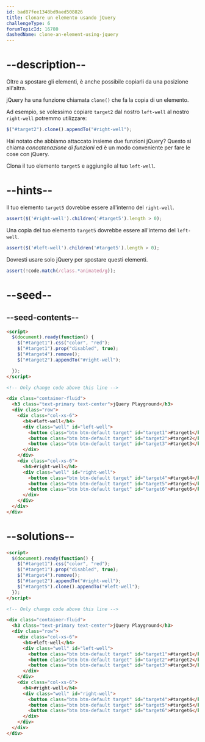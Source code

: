 ```yaml
---
id: bad87fee1348bd9aed508826
title: Clonare un elemento usando jQuery
challengeType: 6
forumTopicId: 16780
dashedName: clone-an-element-using-jquery
---
```


# --description--

Oltre a spostare gli elementi, è anche possibile copiarli da una posizione all'altra.

jQuery ha una funzione chiamata `clone()` che fa la copia di un elemento.

Ad esempio, se volessimo copiare `target2` dal nostro `left-well` al nostro `right-well` potremmo utilizzare:

```js
$("#target2").clone().appendTo("#right-well");
```

Hai notato che abbiamo attaccato insieme due funzioni jQuery? Questo si chiama <dfn>concatenazione di funzioni</dfn> ed è un modo conveniente per fare le cose con jQuery.

Clona il tuo elemento `target5` e aggiungilo al tuo `left-well`.

# --hints--

Il tuo elemento `target5` dovrebbe essere all'interno del `right-well`.

```js
assert($('#right-well').children('#target5').length > 0);
```

Una copia del tuo elemento `target5` dovrebbe essere all'interno del `left-well`.

```js
assert($('#left-well').children('#target5').length > 0);
```

Dovresti usare solo jQuery per spostare questi elementi.

```js
assert(!code.match(/class.*animated/g));
```

# --seed--

## --seed-contents--

```html
<script>
  $(document).ready(function() {
    $("#target1").css("color", "red");
    $("#target1").prop("disabled", true);
    $("#target4").remove();
    $("#target2").appendTo("#right-well");

  });
</script>

<!-- Only change code above this line -->

<div class="container-fluid">
  <h3 class="text-primary text-center">jQuery Playground</h3>
  <div class="row">
    <div class="col-xs-6">
      <h4>#left-well</h4>
      <div class="well" id="left-well">
        <button class="btn btn-default target" id="target1">#target1</button>
        <button class="btn btn-default target" id="target2">#target2</button>
        <button class="btn btn-default target" id="target3">#target3</button>
      </div>
    </div>
    <div class="col-xs-6">
      <h4>#right-well</h4>
      <div class="well" id="right-well">
        <button class="btn btn-default target" id="target4">#target4</button>
        <button class="btn btn-default target" id="target5">#target5</button>
        <button class="btn btn-default target" id="target6">#target6</button>
      </div>
    </div>
  </div>
</div>
```

# --solutions--

```html
<script>
  $(document).ready(function() {
    $("#target1").css("color", "red");
    $("#target1").prop("disabled", true);
    $("#target4").remove();
    $("#target2").appendTo("#right-well");
    $("#target5").clone().appendTo("#left-well");
  });
</script>

<!-- Only change code above this line -->

<div class="container-fluid">
  <h3 class="text-primary text-center">jQuery Playground</h3>
  <div class="row">
    <div class="col-xs-6">
      <h4>#left-well</h4>
      <div class="well" id="left-well">
        <button class="btn btn-default target" id="target1">#target1</button>
        <button class="btn btn-default target" id="target2">#target2</button>
        <button class="btn btn-default target" id="target3">#target3</button>
      </div>
    </div>
    <div class="col-xs-6">
      <h4>#right-well</h4>
      <div class="well" id="right-well">
        <button class="btn btn-default target" id="target4">#target4</button>
        <button class="btn btn-default target" id="target5">#target5</button>
        <button class="btn btn-default target" id="target6">#target6</button>
      </div>
    </div>
  </div>
</div>
```
